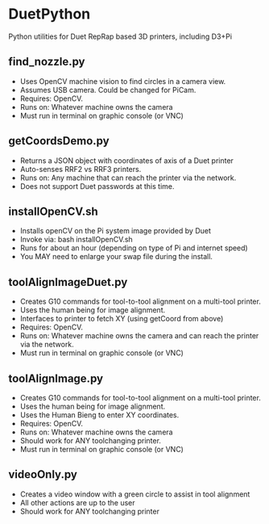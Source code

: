 # DuetPython
Python utilities for Duet RepRap based 3D printers, including D3+Pi

## find_nozzle.py
* Uses OpenCV machine vision to find circles in a camera view.
* Assumes USB camera.  Could be changed for PiCam.
* Requires: OpenCV.
* Runs on: Whatever machine owns the camera
* Must run in terminal on graphic console (or VNC)

## getCoordsDemo.py
* Returns a JSON object with coordinates of axis of a Duet printer
* Auto-senses RRF2 vs RRF3 printers.
* Runs on: Any machine that can reach the printer via the network.
* Does not support Duet passwords at this time.

## installOpenCV.sh
* Installs openCV on the Pi system image provided by Duet
* Invoke via: bash installOpenCV.sh
* Runs for about an hour (depending on type of Pi and internet speed)
* You MAY need to enlarge your swap file during the install. 

## toolAlignImageDuet.py
* Creates G10 commands for tool-to-tool alignment on a multi-tool printer. 
* Uses the human being for image alignment. 
* Interfaces to printer to fetch XY (using getCoord from above)
* Requires: OpenCV. 
* Runs on: Whatever machine owns the camera and can reach the printer via the network. 
* Must run in terminal on graphic console (or VNC)

## toolAlignImage.py
* Creates G10 commands for tool-to-tool alignment on a multi-tool printer. 
* Uses the human being for image alignment. 
* Uses the Human Bieng to enter XY coordinates. 
* Requires: OpenCV.
* Runs on: Whatever machine owns the camera 
* Should work for ANY toolchanging printer. 
* Must run in terminal on graphic console (or VNC)


## videoOnly.py
* Creates a video window with a green circle to assist in tool alignment
* All other actions are up to the user
* Should work for ANY toolchanging printer
